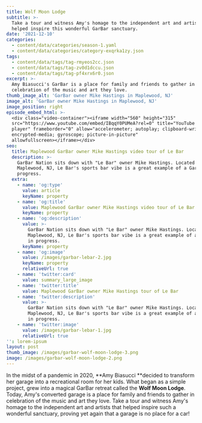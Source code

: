 ```yaml
---
title: Wolf Moon Lodge
subtitle: >-
  Take a tour and witness Amy's homage to the independent art and artists that
  helped inspire this wonderful GarBar sanctuary.
date: '2021-12-10'
categories:
  - content/data/categories/season-1.yaml
  - content/data/categories/category-exqrka1zy.json
tags:
  - content/data/tags/tag-rmyeos2cc.json
  - content/data/tags/tag-zv0d1dccu.json
  - content/data/tags/tag-pf4xrx6r0.json
excerpt: >-
  Amy Biasucci's GarBar is a place for family and friends to gather in
  celebration of the music and art they love.
thumb_image_alt: 'GarBar owner Mike Hastings in Maplewood, NJ'
image_alt: 'GarBar owner Mike Hastings in Maplewood, NJ'
image_position: right
episode_embed_html: >-
  <div class="video-container"><iframe width="560" height="315"
  src="https://www.youtube.com/embed/IBqqY0PUMeA?rel=0" title="YouTube video
  player" frameborder="0" allow="accelerometer; autoplay; clipboard-write;
  encrypted-media; gyroscope; picture-in-picture"
  allowfullscreen></iframe></div>
seo:
  title: Maplewood GarBar owner Mike Hastings video tour of Le Bar
  description: >-
    GarBar Nation sits down with "Le Bar" owner Mike Hastings. Located in
    Maplewood, NJ, Le Bar's sports bar vibe is a great example of a GarBar in
    progress.
  extra:
    - name: 'og:type'
      value: article
      keyName: property
    - name: 'og:title'
      value: Maplewood GarBar owner Mike Hastings video tour of Le Bar
      keyName: property
    - name: 'og:description'
      value: >-
        GarBar Nation sits down with "Le Bar" owner Mike Hastings. Located in
        Maplewood, NJ, Le Bar's sports bar vibe is a great example of a GarBar
        in progress.
      keyName: property
    - name: 'og:image'
      value: /images/garbar-lebar-2.jpg
      keyName: property
      relativeUrl: true
    - name: 'twitter:card'
      value: summary_large_image
    - name: 'twitter:title'
      value: Maplewood GarBar owner Mike Hastings tour of Le Bar
    - name: 'twitter:description'
      value: >-
        GarBar Nation sits down with "Le Bar" owner Mike Hastings. Located in
        Maplewood, NJ, Le Bar's sports bar vibe is a great example of a GarBar
        in progress.
    - name: 'twitter:image'
      value: /images/garbar-lebar-1.jpg
      relativeUrl: true
'': lorem-ipsum
layout: post
thumb_image: /images/garbar-wolf-moon-lodge-3.png
image: /images/garbar-wolf-moon-lodge-2.png
---
```

In the midst of a pandemic in 2020, **Amy Biasucci **decided to transform her garage into a recreational room for her kids. What began as a simple project, grew into a magical GarBar retreat called the **Wolf Moon Lodge**. Today, Amy's converted garage is a place for family and friends to gather in celebration of the music and art they love. Take a tour and witness Amy's homage to the independent art and artists that helped inspire such a wonderful sanctuary, proving yet again that a garage is no place for a car!

